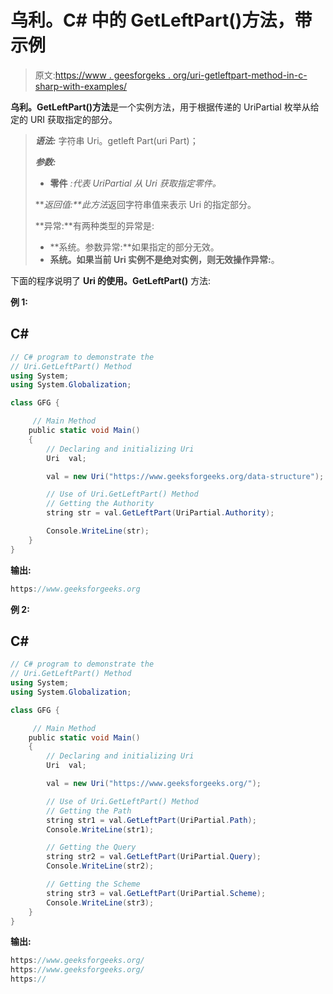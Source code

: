 # 乌利。C# 中的 GetLeftPart()方法，带示例

> 原文:[https://www . geesforgeks . org/uri-getleftpart-method-in-c-sharp-with-examples/](https://www.geeksforgeeks.org/uri-getleftpart-method-in-c-sharp-with-examples/)

**乌利。GetLeftPart()方法**是一个实例方法，用于根据传递的 UriPartial 枚举从给定的 URI 获取指定的部分。

> ***语法:*** 字符串 Uri。getleft Part(uri Part)；
> 
> ***参数:***
> 
> *   **零件** *:代表 UriPartial 从 Uri 获取指定零件。*
> 
> ***返回值:**此方法*返回字符串值来表示 Uri 的指定部分。
> 
> **异常:**有两种类型的异常是:
> 
> *   **系统。参数异常:**如果指定的部分无效。
> *   **系统。如果当前 Uri 实例不是绝对实例，则无效操作异常:**。

下面的程序说明了 **Uri 的使用。GetLeftPart()** 方法:

**例 1:**

## C#

```cs
// C# program to demonstrate the 
// Uri.GetLeftPart() Method 
using System; 
using System.Globalization; 

class GFG { 

     // Main Method 
    public static void Main() 
    { 
        // Declaring and initializing Uri 
        Uri  val;

        val = new Uri("https://www.geeksforgeeks.org/data-structure");

        // Use of Uri.GetLeftPart() Method
        // Getting the Authority
        string str = val.GetLeftPart(UriPartial.Authority);

        Console.WriteLine(str); 
    } 
}
```

**输出:**

```cs
https://www.geeksforgeeks.org

```

**例 2:**

## C#

```cs
// C# program to demonstrate the 
// Uri.GetLeftPart() Method 
using System; 
using System.Globalization; 

class GFG { 

     // Main Method 
    public static void Main() 
    { 
        // Declaring and initializing Uri 
        Uri  val;

        val = new Uri("https://www.geeksforgeeks.org/");

        // Use of Uri.GetLeftPart() Method
        // Getting the Path
        string str1 = val.GetLeftPart(UriPartial.Path);
        Console.WriteLine(str1); 

        // Getting the Query
        string str2 = val.GetLeftPart(UriPartial.Query);
        Console.WriteLine(str2);

        // Getting the Scheme
        string str3 = val.GetLeftPart(UriPartial.Scheme);
        Console.WriteLine(str3);
    } 
}
```

**输出:**

```cs
https://www.geeksforgeeks.org/
https://www.geeksforgeeks.org/
https://

```